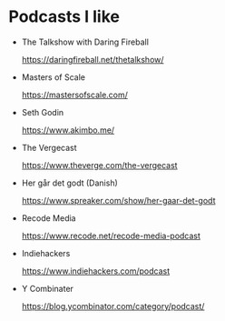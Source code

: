 # Podcasts I like

- The Talkshow with Daring Fireball

  https://daringfireball.net/thetalkshow/

- Masters of Scale

  https://mastersofscale.com/

- Seth Godin

  https://www.akimbo.me/

- The Vergecast

  https://www.theverge.com/the-vergecast

- Her går det godt (Danish)

  https://www.spreaker.com/show/her-gaar-det-godt

- Recode Media

  https://www.recode.net/recode-media-podcast

- Indiehackers

  https://www.indiehackers.com/podcast

- Y Combinater

  https://blog.ycombinator.com/category/podcast/
